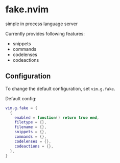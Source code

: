 # fake.nvim
simple in process language server

Currently provides following features:

- snippets
- commands
- codelenses
- codeactions

## Configuration
To change the default configuration, set `vim.g.fake`.

Default config:
```lua
vim.g.fake = {
  {
    enabled = function() return true end,
    filetype = {},
    filename = {},
    snippets = {},
    commands = {},
    codelenses = {},
    codeactions = {},
  },
}
```
